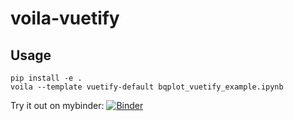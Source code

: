 # voila-vuetify

## Usage
```
pip install -e .
voila --template vuetify-default bqplot_vuetify_example.ipynb
```


Try it out on mybinder:
[![Binder](https://mybinder.org/badge_logo.svg)](https://mybinder.org/v2/gh/maartenbreddels/voila-vuetify/mybinder?urlpath=voila%2Frender%2Fbqplot_vuetify_example.ipynb)
